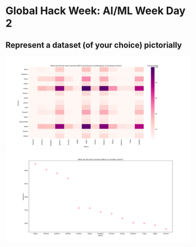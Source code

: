 # Global Hack Week: AI/ML Week Day 2
## Represent a dataset (of your choice) pictorially

![alt text](https://github.com/shyanasri/JustForFun/blob/main/data_visualization/Figure_1.png)
![alt text](https://github.com/shyanasri/JustForFun/blob/main/data_visualization/Figure_2.png)
